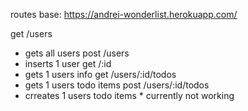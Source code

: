 routes 
base: https://andrei-wonderlist.herokuapp.com/


get /users
- gets all users
post /users
- inserts 1 user
get /:id
- gets 1 users info 
get /users/:id/todos
- gets 1 users todo items 
post /users/:id/todos
- crreates 1 users todo items * currently not working 
